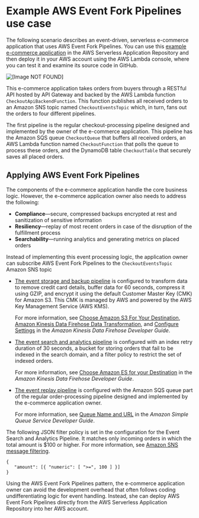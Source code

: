 # Example AWS Event Fork Pipelines use case<a name="example-sns-fork-use-case"></a>

The following scenario describes an event\-driven, serverless e\-commerce application that uses AWS Event Fork Pipelines\. You can use this [example e\-commerce application](https://serverlessrepo.aws.amazon.com/applications/arn:aws:serverlessrepo:us-east-1:077246666028:applications~fork-example-ecommerce-checkout-api) in the AWS Serverless Application Repository and then deploy it in your AWS account using the AWS Lambda console, where you can test it and examine its source code in GitHub\.

![\[Image NOT FOUND\]](http://docs.aws.amazon.com/sns/latest/dg/images/sns-fork-example-use-case.png)

This e\-commerce application takes orders from buyers through a RESTful API hosted by API Gateway and backed by the AWS Lambda function `CheckoutApiBackendFunction`\. This function publishes all received orders to an Amazon SNS topic named `CheckoutEventsTopic` which, in turn, fans out the orders to four different pipelines\.

The first pipeline is the regular checkout\-processing pipeline designed and implemented by the owner of the e\-commerce application\. This pipeline has the Amazon SQS queue `CheckoutQueue` that buffers all received orders, an AWS Lambda function named `CheckoutFunction` that polls the queue to process these orders, and the DynamoDB table `CheckoutTable` that securely saves all placed orders\.

## Applying AWS Event Fork Pipelines<a name="applying-sns-fork-pipelines"></a>

The components of the e\-commerce application handle the core business logic\. However, the e\-commerce application owner also needs to address the following:
+ **Compliance**—secure, compressed backups encrypted at rest and sanitization of sensitive information
+ **Resiliency**—replay of most recent orders in case of the disruption of the fulfillment process
+ **Searchability**—running analytics and generating metrics on placed orders

Instead of implementing this event processing logic, the application owner can subscribe AWS Event Fork Pipelines to the `CheckoutEventsTopic` Amazon SNS topic
+ [The event storage and backup pipeline](sns-fork-pipeline-as-subscriber.md#sns-fork-event-storage-and-backup-pipeline) is configured to transform data to remove credit card details, buffer data for 60 seconds, compress it using GZIP, and encrypt it using the default Customer Master Key \(CMK\) for Amazon S3\. This CMK is managed by AWS and powered by the AWS Key Management Service \(AWS KMS\)\.

  For more information, see [Choose Amazon S3 For Your Destination](https://docs.aws.amazon.com/firehose/latest/dev/create-destination.html#create-destination-s3), [Amazon Kinesis Data Firehose Data Transformation](https://docs.aws.amazon.com/firehose/latest/dev/data-transformation.html), and [Configure Settings](https://docs.aws.amazon.com/firehose/latest/dev/create-configure.html) in the *Amazon Kinesis Data Firehose Developer Guide*\.
+ [The event search and analytics pipeline](sns-fork-pipeline-as-subscriber.md#sns-fork-event-search-and-analytics-pipeline) is configured with an index retry duration of 30 seconds, a bucket for storing orders that fail to be indexed in the search domain, and a filter policy to restrict the set of indexed orders\.

  For more information, see [Choose Amazon ES for your Destination](https://docs.aws.amazon.com/firehose/latest/dev/create-destination.html#create-destination-elasticsearch) in the *Amazon Kinesis Data Firehose Developer Guide*\.
+ [The event replay pipeline](sns-fork-pipeline-as-subscriber.md#sns-fork-event-replay-pipeline) is configured with the Amazon SQS queue part of the regular order\-processing pipeline designed and implemented by the e\-commerce application owner\.

  For more information, see [Queue Name and URL](https://docs.aws.amazon.com/AWSSimpleQueueService/latest/SQSDeveloperGuide/sqs-general-identifiers.html#queue-name-url) in the *Amazon Simple Queue Service Developer Guide*\.

The following JSON filter policy is set in the configuration for the Event Search and Analytics Pipeline\. It matches only incoming orders in which the total amount is $100 or higher\. For more information, see [Amazon SNS message filtering](sns-message-filtering.md)\.

```
{
   "amount": [{ "numeric": [ ">=", 100 ] }]
}
```

Using the AWS Event Fork Pipelines pattern, the e\-commerce application owner can avoid the development overhead that often follows coding undifferentiating logic for event handling\. Instead, she can deploy AWS Event Fork Pipelines directly from the AWS Serverless Application Repository into her AWS account\.